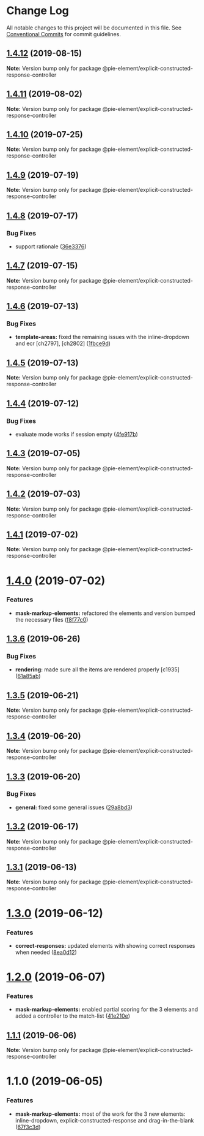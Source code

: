# Change Log

All notable changes to this project will be documented in this file.
See [Conventional Commits](https://conventionalcommits.org) for commit guidelines.

## [1.4.12](https://github.com/pie-framework/pie-elements/compare/@pie-element/explicit-constructed-response-controller@1.4.11...@pie-element/explicit-constructed-response-controller@1.4.12) (2019-08-15)

**Note:** Version bump only for package @pie-element/explicit-constructed-response-controller





## [1.4.11](https://github.com/pie-framework/pie-elements/compare/@pie-element/explicit-constructed-response-controller@1.4.10...@pie-element/explicit-constructed-response-controller@1.4.11) (2019-08-02)

**Note:** Version bump only for package @pie-element/explicit-constructed-response-controller





## [1.4.10](https://github.com/pie-framework/pie-elements/compare/@pie-element/explicit-constructed-response-controller@1.4.9...@pie-element/explicit-constructed-response-controller@1.4.10) (2019-07-25)

**Note:** Version bump only for package @pie-element/explicit-constructed-response-controller





## [1.4.9](https://github.com/pie-framework/pie-elements/compare/@pie-element/explicit-constructed-response-controller@1.4.8...@pie-element/explicit-constructed-response-controller@1.4.9) (2019-07-19)

**Note:** Version bump only for package @pie-element/explicit-constructed-response-controller





## [1.4.8](https://github.com/pie-framework/pie-elements/compare/@pie-element/explicit-constructed-response-controller@1.4.7...@pie-element/explicit-constructed-response-controller@1.4.8) (2019-07-17)


### Bug Fixes

* support rationale ([36e3376](https://github.com/pie-framework/pie-elements/commit/36e3376))





## [1.4.7](https://github.com/pie-framework/pie-elements/compare/@pie-element/explicit-constructed-response-controller@1.4.6...@pie-element/explicit-constructed-response-controller@1.4.7) (2019-07-15)

**Note:** Version bump only for package @pie-element/explicit-constructed-response-controller





## [1.4.6](https://github.com/pie-framework/pie-elements/compare/@pie-element/explicit-constructed-response-controller@1.4.5...@pie-element/explicit-constructed-response-controller@1.4.6) (2019-07-13)


### Bug Fixes

* **template-areas:** fixed the remaining issues with the inline-dropdown and ecr [ch2797], [ch2802] ([1fbce9d](https://github.com/pie-framework/pie-elements/commit/1fbce9d))





## [1.4.5](https://github.com/pie-framework/pie-elements/compare/@pie-element/explicit-constructed-response-controller@1.4.4...@pie-element/explicit-constructed-response-controller@1.4.5) (2019-07-13)

**Note:** Version bump only for package @pie-element/explicit-constructed-response-controller





## [1.4.4](https://github.com/pie-framework/pie-elements/compare/@pie-element/explicit-constructed-response-controller@1.4.3...@pie-element/explicit-constructed-response-controller@1.4.4) (2019-07-12)


### Bug Fixes

* evaluate mode works if session empty ([4fe917b](https://github.com/pie-framework/pie-elements/commit/4fe917b))





## [1.4.3](https://github.com/pie-framework/pie-elements/compare/@pie-element/explicit-constructed-response-controller@1.4.2...@pie-element/explicit-constructed-response-controller@1.4.3) (2019-07-05)

**Note:** Version bump only for package @pie-element/explicit-constructed-response-controller





## [1.4.2](https://github.com/pie-framework/pie-elements/compare/@pie-element/explicit-constructed-response-controller@1.4.1...@pie-element/explicit-constructed-response-controller@1.4.2) (2019-07-03)

**Note:** Version bump only for package @pie-element/explicit-constructed-response-controller





## [1.4.1](https://github.com/pie-framework/pie-elements/compare/@pie-element/explicit-constructed-response-controller@1.4.0...@pie-element/explicit-constructed-response-controller@1.4.1) (2019-07-02)

**Note:** Version bump only for package @pie-element/explicit-constructed-response-controller





# [1.4.0](https://github.com/pie-framework/pie-elements/compare/@pie-element/explicit-constructed-response-controller@1.3.6...@pie-element/explicit-constructed-response-controller@1.4.0) (2019-07-02)


### Features

* **mask-markup-elements:** refactored the elements and version bumped the necessary files ([f8f77c0](https://github.com/pie-framework/pie-elements/commit/f8f77c0))





## [1.3.6](https://github.com/pie-framework/pie-elements/compare/@pie-element/explicit-constructed-response-controller@1.3.5...@pie-element/explicit-constructed-response-controller@1.3.6) (2019-06-26)


### Bug Fixes

* **rendering:** made sure all the items are rendered properly [c1935] ([61a85ab](https://github.com/pie-framework/pie-elements/commit/61a85ab))





## [1.3.5](https://github.com/pie-framework/pie-elements/compare/@pie-element/explicit-constructed-response-controller@1.3.4...@pie-element/explicit-constructed-response-controller@1.3.5) (2019-06-21)

**Note:** Version bump only for package @pie-element/explicit-constructed-response-controller





## [1.3.4](https://github.com/pie-framework/pie-elements/compare/@pie-element/explicit-constructed-response-controller@1.3.3...@pie-element/explicit-constructed-response-controller@1.3.4) (2019-06-20)

**Note:** Version bump only for package @pie-element/explicit-constructed-response-controller





## [1.3.3](https://github.com/pie-framework/pie-elements/compare/@pie-element/explicit-constructed-response-controller@1.3.2...@pie-element/explicit-constructed-response-controller@1.3.3) (2019-06-20)


### Bug Fixes

* **general:** fixed some general issues ([29a8bd3](https://github.com/pie-framework/pie-elements/commit/29a8bd3))





## [1.3.2](https://github.com/pie-framework/pie-elements/compare/@pie-element/explicit-constructed-response-controller@1.3.1...@pie-element/explicit-constructed-response-controller@1.3.2) (2019-06-17)

**Note:** Version bump only for package @pie-element/explicit-constructed-response-controller





## [1.3.1](https://github.com/pie-framework/pie-elements/compare/@pie-element/explicit-constructed-response-controller@1.3.0...@pie-element/explicit-constructed-response-controller@1.3.1) (2019-06-13)

**Note:** Version bump only for package @pie-element/explicit-constructed-response-controller





# [1.3.0](https://github.com/pie-framework/pie-elements/compare/@pie-element/explicit-constructed-response-controller@1.2.0...@pie-element/explicit-constructed-response-controller@1.3.0) (2019-06-12)


### Features

* **correct-responses:** updated elements with showing correct responses when needed ([8ea0d12](https://github.com/pie-framework/pie-elements/commit/8ea0d12))





# [1.2.0](https://github.com/pie-framework/pie-elements/compare/@pie-element/explicit-constructed-response-controller@1.1.1...@pie-element/explicit-constructed-response-controller@1.2.0) (2019-06-07)


### Features

* **mask-markup-elements:** enabled partial scoring for the 3 elements and added a controller to the match-list ([41e210e](https://github.com/pie-framework/pie-elements/commit/41e210e))





## [1.1.1](https://github.com/pie-framework/pie-elements/compare/@pie-element/explicit-constructed-response-controller@1.1.0...@pie-element/explicit-constructed-response-controller@1.1.1) (2019-06-06)

**Note:** Version bump only for package @pie-element/explicit-constructed-response-controller





# 1.1.0 (2019-06-05)


### Features

* **mask-markup-elements:** most of the work for the 3 new elements: inline-dropdown, explicit-constructed-response and drag-in-the-blank ([67f3c3d](https://github.com/pie-framework/pie-elements/commit/67f3c3d))
